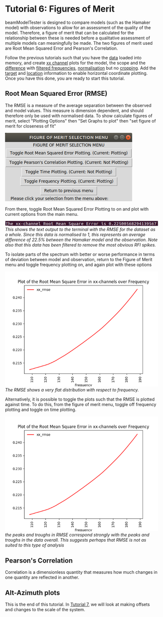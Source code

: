 # Tutorial 6: Figures of Merit
beamModelTester is designed to compare models (such as the Hamaker model) with observations to allow for an assessment of the quality of the model.  Therefore, a figure of merit that can be calculated for the relationship between these is needed before a qualitative assessment of multiple models can meaningfully be made.  The two figures of merit used are Root Mean Squared Error and Pearson's Correlation.

Follow the previous tutorials such that you have the [data](/tutorial_1.md#input) loaded into memory, and create [xx channel](/tutorial_2.md#variables) plots for the model, the scope and the [difference](/tutorial_2.md#differences) with [filtered frequencies](/tutorial_3.md#file), [normalisation](/tutorial_1.md#normalisation) but no [cropping](/tutorial_1.md#cropping).  Add the [target](/tutorial_5.md#target) and [location](/tutorial_5.md#location) information to enable horizontal coordinate plotting. Once you have this done, you are ready to start this tutorial.

## Root Mean Squared Error (RMSE)<a name="rmse"></a>
The RMSE is a measure of the average separation between the observed and model values.  This measure is dimension dependent, and should therefore only be used with normalised data.  To show calculate figures of merit, select "Plotting Options" then "Set Graphs to plot" then "set figure of merit for closeness of fit"

![Figure of Merit Menu](/images/interactive_snips/gicm_5_1_1_graph_plot_fom_menu.PNG)

From there, toggle Root Mean Squared Error Plotting to on and plot with current options from the main menu.

![Overall RMSE](/images/tutorial_6_1_1.png)\
*This shows the text output to the terminal with the RMSE for the dataset as a whole.  Since this data is normalised to 1, this represents an average difference of 22.5% between the Hamaker model and the observation.  Note also that this data has been filtered to remove the most obvious RFI spikes.*

To isolate parts of the spectrum with better or worse performance in terms of deviation between model and observation, return to the Figure of Merit menu and toggle frequency plotting on, and again plot with these options

![RMSE by Frequency](/images/tutorial_6_1_2.png)\
*The RMSE shows a very flat distribution with respect to frequency.*

Alternatively, it is possible to toggle the plots such that the RMSE is plotted against time.  To do this, from the figure of merit menu, toggle off frequency plotting and toggle on time plotting.

![RMSE by Time](/images/tutorial_6_1_2.png)\
*the peaks and troughs in RMSE correspond strongly with the peaks and troughs in the data overall.  This suggests perhaps that RMSE is not as suited to this type of analysis*

## Pearson's Correlation<a name="corr"></a>
Correlation is a dimensionless quantity that measures how much changes in one quantity are reflected in another. 

## Alt-Azimuth plots

This is the end of this tutorial.  In [Tutorial 7](/tutorial_7.md), we will look at making offsets and changes to the scale of the system.
